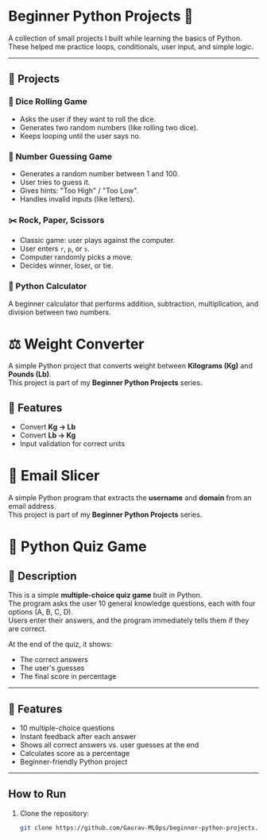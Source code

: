 # Beginner Python Projects 🎯

A collection of small projects I built while learning the basics of Python.  
These helped me practice loops, conditionals, user input, and simple logic.

---

## 📂 Projects

### 🎲 Dice Rolling Game
- Asks the user if they want to roll the dice.  
- Generates two random numbers (like rolling two dice).  
- Keeps looping until the user says no.  

### 🔢 Number Guessing Game
- Generates a random number between 1 and 100.  
- User tries to guess it.  
- Gives hints: "Too High" / "Too Low".  
- Handles invalid inputs (like letters).  

### ✂️ Rock, Paper, Scissors
- Classic game: user plays against the computer.  
- User enters `r`, `p`, or `s`.  
- Computer randomly picks a move.  
- Decides winner, loser, or tie.  

### 🧮 Python Calculator
A beginner calculator that performs addition, subtraction, multiplication, and division between two numbers.

# ⚖️ Weight Converter

A simple Python project that converts weight between **Kilograms (Kg)** and **Pounds (Lb)**.  
This project is part of my **Beginner Python Projects** series.

## 📌 Features
- Convert **Kg → Lb**
- Convert **Lb → Kg**
- Input validation for correct units

# 📧 Email Slicer

A simple Python program that extracts the **username** and **domain** from an email address.  
This project is part of my **Beginner Python Projects** series.

# 🧠 Python Quiz Game  

## 📌 Description  
This is a simple **multiple-choice quiz game** built in Python.  
The program asks the user 10 general knowledge questions, each with four options (A, B, C, D).  
Users enter their answers, and the program immediately tells them if they are correct.  

At the end of the quiz, it shows:  
- The correct answers  
- The user's guesses  
- The final score in percentage  

---

## 🚀 Features  
- 10 multiple-choice questions  
- Instant feedback after each answer  
- Shows all correct answers vs. user guesses at the end  
- Calculates score as a percentage  
- Beginner-friendly Python project  

---

## How to Run
1. Clone the repository:
   ```bash
   git clone https://github.com/Gaurav-MLOps/beginner-python-projects.git
